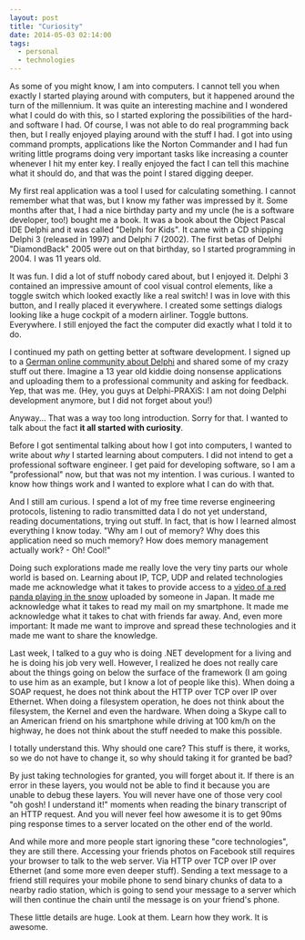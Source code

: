 ```yaml
---
layout: post
title: "Curiosity"
date: 2014-05-03 02:14:00
tags:
  - personal
  - technologies
---
```


As some of you might know, I am into computers. I cannot tell you when exactly
I started playing around with computers, but it happened around the turn of the
millennium. It was quite an interesting machine and I wondered what I could do
with this, so I started exploring the possibilities of the hard- and software I
had. Of course, I was not able to do real programming back then, but I really
enjoyed playing around with the stuff I had. I got into using command prompts,
applications like the Norton Commander and I had fun writing little programs
doing very important tasks like increasing a counter whenever I hit my enter
key. I really enjoyed the fact I can tell this machine what it should do, and
that was the point I stared digging deeper.

My first real application was a tool I used for calculating something. I cannot
remember what that was, but I know my father was impressed by it. Some months
after that, I had a nice birthday party and my uncle (he is a software
developer, too!) bought me a book. It was a book about the Object Pascal IDE
Delphi and it was called "Delphi for Kids". It came with a CD shipping Delphi 3
(released in 1997) and Delphi 7 (2002). The first betas of Delphi "DiamondBack"
2005 were out on that birthday, so I started programming in 2004. I was 11
years old.

It was fun. I did a lot of stuff nobody cared about, but I enjoyed it. Delphi 3
contained an impressive amount of cool visual control elements, like a toggle
switch which looked exactly like a real switch! I was in love with this button,
and I really placed it everywhere. I created some settings dialogs looking like
a huge cockpit of a modern airliner. Toggle buttons. Everywhere. I still
enjoyed the fact the computer did exactly what I told it to do.

I continued my path on getting better at software development. I signed up to a
[German online community about Delphi][dp] and shared some of my crazy stuff
out there. Imagine a 13 year old kiddie doing nonsense applications and
uploading them to a professional community and asking for feedback. Yep, that
was me. (Hey, you guys at Delphi-PRAXiS: I am not doing Delphi development
anymore, but I did not forget about you!)

Anyway... That was a way too long introduction. Sorry for that. I wanted to
talk about the fact **it all started with curiosity**.

Before I got sentimental talking about how I got into computers, I wanted to
write about *why* I started learning about computers. I did not intend to get a
professional software engineer. I get paid for developing software, so I am a
"professional" now, but that was not my intention. I was curious. I wanted to
know how things work and I wanted to explore what I can do with that.

And I still am curious. I spend a lot of my free time reverse engineering
protocols, listening to radio transmitted data I do not yet understand, reading
documentations, trying out stuff. In fact, that is how I learned almost
everything I know today. "Why am I out of memory? Why does this application
need so much memory? How does memory management actually work? - Oh! Cool!"

Doing such explorations made me really love the very tiny parts our whole world
is based on. Learning about IP, TCP, UDP and related technologies made me
acknowledge what it takes to provide access to a [video of a red panda playing
in the snow][panda] uploaded by someone in Japan. It made me acknowledge what
it takes to read my mail on my smartphone. It made me acknowledge what it takes
to chat with friends far away. And, even more important: It made me want to
improve and spread these technologies and it made me want to share the
knowledge.

Last week, I talked to a guy who is doing .NET development for a living and he
is doing his job very well. However, I realized he does not really care about
the things going on below the surface of the framework (I am going to use him
as an example, but I know a lot of people like this). When doing a SOAP
request, he does not think about the HTTP over TCP over IP over Ethernet. When
doing a filesystem operation, he does not think about the filesystem, the
Kernel and even the hardware. When doing a Skype call to an American friend on
his smartphone while driving at 100 km/h on the highway, he does not think
about the stuff needed to make this possible.

I totally understand this. Why should one care? This stuff is there, it works,
so we do not have to change it, so why should taking it for granted be bad?

By just taking technologies for granted, you will forget about it. If there is
an error in these layers, you would not be able to find it because you are
unable to debug these layers. You will never have one of those very cool "oh
gosh! I understand it!" moments when reading the binary transcript of an HTTP
request. And you will never feel how awesome it is to get 90ms ping response
times to a server located on the other end of the world.

And while more and more people start ignoring these "core technologies", they
are still there. Accessing your friends photos on Facebook still requires your
browser to talk to the web server. Via HTTP over TCP over IP over Ethernet (and
some more even deeper stuff). Sending a text message to a friend still requires
your mobile phone to send binary chunks of data to a nearby radio station,
which is going to send your message to a server which will then continue the
chain until the message is on your friend's phone.

These little details are huge. Look at them. Learn how they work. It is
awesome.

[dp]: http://www.delphipraxis.net/
[panda]: https://www.youtube.com/watch?v=y6GaPkkGZGw

